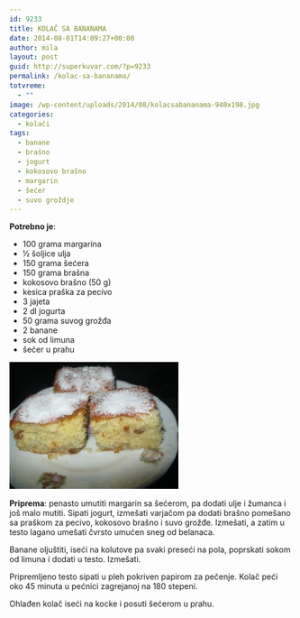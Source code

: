 ```yaml
---
id: 9233
title: KOLAČ SA BANANAMA
date: 2014-08-01T14:09:27+00:00
author: mila
layout: post
guid: http://superkuvar.com/?p=9233
permalink: /kolac-sa-bananama/
totvreme:
  - ""
image: /wp-content/uploads/2014/08/kolacsabananama-940x198.jpg
categories:
  - kolači
tags:
  - banane
  - brašno
  - jogurt
  - kokosovo brašno
  - margarin
  - šećer
  - suvo groždje
---
```

**Potrebno je**:

  * 100 grama margarina
  * ½ šoljice ulja
  * 150 grama šećera
  * 150 grama brašna
  * kokosovo brašno (50 g)
  * kesica praška za pecivo
  * 3 jajeta
  * 2 dl jogurta
  * 50 grama suvog grožđa
  * 2 banane
  * sok od limuna
  * šećer u prahu

[<img class="alignnone size-medium wp-image-9234" src="/wp-content/uploads/2014/08/kolacsabananama-300x225.jpg" alt="kolacsabananama" width="300" height="225" />](/wp-content/uploads/2014/08/kolacsabananama.jpg)

**Priprema**: penasto umutiti margarin sa šećerom, pa dodati ulje i žumanca i još malo mutiti. Sipati jogurt, izmešati varjačom pa dodati brašno pomešano sa praškom za pecivo, kokosovo brašno i suvo grožđe. Izmešati, a zatim u testo lagano umešati čvrsto umućen sneg od belanaca.

Banane oljuštiti, iseći na kolutove pa svaki preseći na pola, poprskati sokom od limuna i dodati u testo. Izmešati.

Pripremljeno testo sipati u pleh pokriven papirom za pečenje. Kolač peći oko 45 minuta u pećnici zagrejanoj na 180 stepeni.

Ohlađen kolač iseći na kocke i posuti šećerom u prahu.